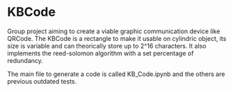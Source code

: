 # KBCode
Group project aiming to create a viable graphic communication device like QRCode.
The KBCode is a rectangle to make it usable on cylindric object, its size is variable and can theorically store up to 2^16 characters.
It also implements the reed-solomon algorithm with a set percentage of redundancy.

The main file to generate a code is called KB_Code.ipynb and the others are previous outdated tests.
